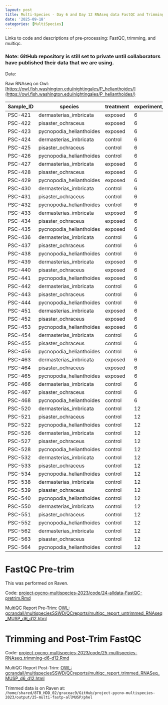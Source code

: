 ```yaml
---
layout: post
title: Multi-Species - Day 6 and Day 12 RNAseq data FastQC and Trimming 
date: '2025-09-18'
categories: [MultiSpecies]
---
```

Links to code and descriptions of pre-processing: FastQC, trimming, and multiqc. 

### Note: GitHub repository is still set to private until collaborators have published their data that we are using. 

Data:    

Raw RNAseq on Owl: [https://owl.fish.washington.edu/nightingales/P_helianthoides/](https://owl.fish.washington.edu/nightingales/P_helianthoides/)

| Sample_ID | species                  | treatment | experiment_day | bin_number | qubit_result_ng.uL | final_sample_vol | total_RNA_in_remaining_sample |
|-----------|--------------------------|-----------|----------------|------------|--------------------|------------------|-------------------------------|
| PSC-421   | dermasterias_imbricata   |   exposed |              6 |          1 |               62.4 |               14 |                         873.6 |
| PSC-422   | pisaster_ochraceus       |   exposed |              6 |          1 |                134 |               14 |                          1876 |
| PSC-423   | pycnopodia_helianthoides |   exposed |              6 |          1 |               42.4 |               14 |                         593.6 |
| PSC-424   | dermasterias_imbricata   |   control |              6 |          9 |               16.2 |               14 |                         226.8 |
| PSC-425   | pisaster_ochraceus       |   control |              6 |          9 |                154 |               14 |                          2156 |
| PSC-426   | pycnopodia_helianthoides |   control |              6 |          9 |               94.4 |               14 |                        1321.6 |
| PSC-427   | dermasterias_imbricata   |   exposed |              6 |          2 |               30.2 |               14 |                         422.8 |
| PSC-428   | pisaster_ochraceus       |   exposed |              6 |          2 |                124 |               14 |                          1736 |
| PSC-429   | pycnopodia_helianthoides |   exposed |              6 |          2 |               64.6 |               14 |                         904.4 |
| PSC-430   | dermasterias_imbricata   |   control |              6 |         10 |               65.2 |               14 |                         912.8 |
| PSC-431   | pisaster_ochraceus       |   control |              6 |         10 |                110 |               14 |                          1540 |
| PSC-432   | pycnopodia_helianthoides |   control |              6 |         10 |                130 |               14 |                          1820 |
| PSC-433   | dermasterias_imbricata   |   exposed |              6 |          3 |                180 |               14 |                          2520 |
| PSC-434   | pisaster_ochraceus       |   exposed |              6 |          3 |                 72 |               14 |                          1008 |
| PSC-435   | pycnopodia_helianthoides |   exposed |              6 |          3 |                126 |               14 |                          1764 |
| PSC-436   | dermasterias_imbricata   |   control |              6 |         11 |               86.6 |               14 |                        1212.4 |
| PSC-437   | pisaster_ochraceus       |   control |              6 |         11 |               63.2 |               14 |                         884.8 |
| PSC-438   | pycnopodia_helianthoides |   control |              6 |         11 |                160 |               14 |                          2240 |
| PSC-439   | dermasterias_imbricata   |   exposed |              6 |          4 |               19.4 |               14 |                         271.6 |
| PSC-440   | pisaster_ochraceus       |   exposed |              6 |          4 |                 92 |               14 |                          1288 |
| PSC-441   | pycnopodia_helianthoides |   exposed |              6 |          4 | TOO HIGH           |               14 |            #VALUE!            |
| PSC-442   | dermasterias_imbricata   |   control |              6 |         12 |                164 |               12 |                          1968 |
| PSC-443   | pisaster_ochraceus       |   control |              6 |         12 |               21.8 |               14 |                         305.2 |
| PSC-444   | pycnopodia_helianthoides |   control |              6 |         12 |                 74 |               14 |                          1036 |
| PSC-451   | dermasterias_imbricata   |   exposed |              6 |          6 |                144 |               14 |                          2016 |
| PSC-452   | pisaster_ochraceus       |   exposed |              6 |          6 |               14.9 |               14 |                         208.6 |
| PSC-453   | pycnopodia_helianthoides |   exposed |              6 |          6 |               38.4 |               14 |                         537.6 |
| PSC-454   | dermasterias_imbricata   |   control |              6 |         14 |               80.6 |               14 |                        1128.4 |
| PSC-455   | pisaster_ochraceus       |   control |              6 |         14 |                130 |               14 |                          1820 |
| PSC-456   | pycnopodia_helianthoides |   control |              6 |         14 |                138 |               14 |                          1932 |
| PSC-463   | dermasterias_imbricata   |   exposed |              6 |          8 |                148 |               14 |                          2072 |
| PSC-464   | pisaster_ochraceus       |   exposed |              6 |          8 |               70.4 |               14 |                         985.6 |
| PSC-465   | pycnopodia_helianthoides |   exposed |              6 |          8 |                 63 |               14 |                           882 |
| PSC-466   | dermasterias_imbricata   |   control |              6 |         16 |                108 |               14 |                          1512 |
| PSC-467   | pisaster_ochraceus       |   control |              6 |         16 | TOO HIGH           |               14 |            #VALUE!            |
| PSC-468   | pycnopodia_helianthoides |   control |              6 |         16 |               64.6 |               14 |                         904.4 |
| PSC-520   | dermasterias_imbricata   |   control |             12 |          9 |               18.7 |               14 |                         261.8 |
| PSC-521   | pisaster_ochraceus       |   control |             12 |          9 |               41.6 |               14 |                         582.4 |
| PSC-522   | pycnopodia_helianthoides |   control |             12 |          9 |               74.2 |               14 |                        1038.8 |
| PSC-526   | dermasterias_imbricata   |   control |             12 |         10 |               97.8 |               14 |                        1369.2 |
| PSC-527   | pisaster_ochraceus       |   control |             12 |         10 |               26.8 |               14 |                         375.2 |
| PSC-528   | pycnopodia_helianthoides |   control |             12 |         10 |                200 |               14 |                          2800 |
| PSC-532   | dermasterias_imbricata   |   control |             12 |         11 |               55.2 |               14 |                         772.8 |
| PSC-533   | pisaster_ochraceus       |   control |             12 |         11 |               33.8 |               14 |                         473.2 |
| PSC-534   | pycnopodia_helianthoides |   control |             12 |         11 |                126 |               14 |                          1764 |
| PSC-538   | dermasterias_imbricata   |   control |             12 |         12 |               19.2 |               14 |                         268.8 |
| PSC-539   | pisaster_ochraceus       |   control |             12 |         12 |               16.9 |               14 |                         236.6 |
| PSC-540   | pycnopodia_helianthoides |   control |             12 |         12 |                164 |               14 |                          2296 |
| PSC-550   | dermasterias_imbricata   |   control |             12 |         14 |               26.6 |               14 |                         372.4 |
| PSC-551   | pisaster_ochraceus       |   control |             12 |         14 |               27.4 |               14 |                         383.6 |
| PSC-552   | pycnopodia_helianthoides |   control |             12 |         14 | TOO HIGH           |               14 |            #VALUE!            |
| PSC-562   | dermasterias_imbricata   |   control |             12 |         16 |               43.6 |               14 |                         610.4 |
| PSC-563   | pisaster_ochraceus       |   control |             12 |         16 |               9.34 |               14 |                        130.76 |
| PSC-564   | pycnopodia_helianthoides |   control |             12 |         16 |                150 |               14 |                          2100 |

# FastQC Pre-trim
This was performed on Raven.    

Code: [project-pycno-multispecies-2023/code/24-alldata-FastQC-pretrim.Rmd](https://github.com/grace-ac/project-pycno-multispecies-2023/blob/main/code/24-alldata-FastQC-pretrim.Rmd)  

MultiQC Report Pre-Trim: [OWL: gcrandall/multispeciesSSWD/QCreports/multiqc_report_untrimmed_RNAseq_MUSP_d6_d12.html ](https://owl.fish.washington.edu/gcrandall/multispeciesSSWD/QCreports/multiqc_report_untrimmed_RNAseq_MUSP_d6_d12.html)

# Trimming and Post-Trim FastQC 

Code: [project-pycno-multispecies-2023/code/25-multispecies-RNAseq_trimming-d6-d12.Rmd](https://github.com/grace-ac/project-pycno-multispecies-2023/blob/main/code/25-multispecies-RNAseq_trimming-d6-d12.Rmd)   

MultiQC Report Post-Trim: [OWL: gcrandall/multispeciesSSWD/QCreports/multiqc_report_trimmed_RNASeq_MUSP_d6_d12.html ](https://owl.fish.washington.edu/gcrandall/multispeciesSSWD/QCreports/multiqc_report_trimmed_RNASeq_MUSP_d6_d12.html)

Trimmed data is on Raven at: `/home/shared/8TB_HDD_02/graceac9/GitHub/project-pycno-multispecies-2023/output/25-multi-fastp-allMUSP/phel`